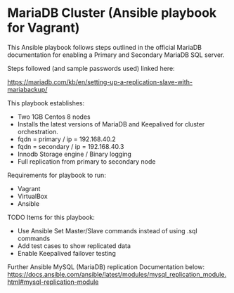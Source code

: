 # MariaDB Cluster (Ansible playbook for Vagrant)

This Ansible playbook follows steps outlined in the official MariaDB documentation for enabling a Primary and Secondary MariaDB SQL server.

Steps followed (and sample passwords used) linked here:

https://mariadb.com/kb/en/setting-up-a-replication-slave-with-mariabackup/

This playbook establishes:
- Two 1GB Centos 8 nodes
- Installs the latest versions of MariaDB and Keepalived for cluster orchestration.
- fqdn = primary / ip = 192.168.40.2
- fqdn = secondary / ip = 192.168.40.3
- Innodb Storage engine / Binary logging
- Full replication from primary to secondary node

Requirements for playbook to run:
- Vagrant
- VirtualBox
- Ansible

TODO Items for this playbook:
- Use Ansible Set Master/Slave commands instead of using .sql commands
- Add test cases to show replicated data
- Enable Keepalived failover testing

Further Ansible MySQL (MariaDB) replication Documentation below:
https://docs.ansible.com/ansible/latest/modules/mysql_replication_module.html#mysql-replication-module
